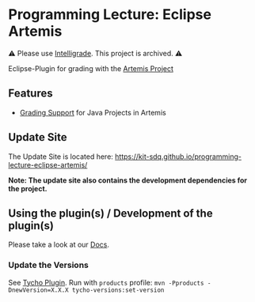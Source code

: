 # Programming Lecture: Eclipse Artemis
⚠️ Please use [Intelligrade](https://github.com/kit-sdq/intelligrade). This project is archived. ⚠️

Eclipse-Plugin for grading with the [Artemis Project](https://github.com/ls1intum/Artemis)

## Features
* [Grading Support](https://github.com/kit-sdq/programming-lecture-eclipse-artemis/wiki) for Java Projects in Artemis

## Update Site
The Update Site is located here: https://kit-sdq.github.io/programming-lecture-eclipse-artemis/

**Note: The update site also contains the development dependencies for the project.**

## Using the plugin(s) / Development of the plugin(s)
Please take a look at our [Docs](https://github.com/kit-sdq/programming-lecture-eclipse-artemis/wiki/Development).

### Update the Versions
See [Tycho Plugin](https://www.eclipse.org/tycho/sitedocs/tycho-release/tycho-versions-plugin/set-version-mojo.html#tycho-versions-set-version). Run with `products` profile: `mvn -Pproducts -DnewVersion=X.X.X tycho-versions:set-version`
